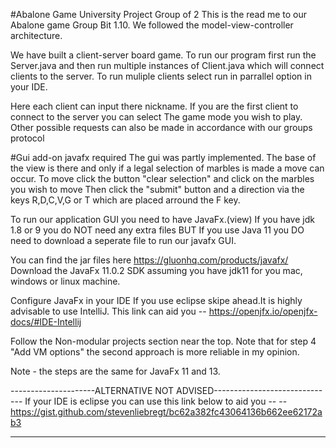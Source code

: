 #Abalone Game University Project Group of 2
This is the read me to our Abalone game Group Bit 1.10.
We followed the model-view-controller architecture.

We have built a client-server board game. 
To run our program first run the Server.java and then run multiple instances of Client.java which will connect clients to the server. 
To run muliple clients select run in parrallel option in your IDE.

Here each client can input there nickname.
If you are the first client to connect to the server you can select The game mode you wish to play. 
Other possible requests can also be made in accordance with our groups protocol


#Gui add-on javafx required 
The gui was partly implemented. The base of the view is there and only if a 
legal selection of marbles is made a move can occur.
To move click the button "clear selection" and click on the marbles you wish to move 
Then click the "submit" button and a direction via the keys R,D,C,V,G or T
which are placed arround the F key. 

To run our application GUI you need to have JavaFx.(view)
If you have jdk 1.8 or 9 you do NOT need any extra files 
BUT
If you use Java 11 you DO need to download a seperate file to run 
our javafx GUI.

You can find the jar files here https://gluonhq.com/products/javafx/
Download the JavaFx 11.0.2 SDK assuming you have jdk11 for 
you mac, windows or linux machine. 

Configure JavaFx in your IDE 
 If you use eclipse skipe ahead.It is highly advisable to use IntelliJ.
This link can aid you -- https://openjfx.io/openjfx-docs/#IDE-Intellij 

Follow the Non-modular projects section near the top.
Note that for step 4 "Add VM options" the second approach is more 
reliable in my opinion. 

Note - the steps are the same for JavaFx 11 and 13. 

---------------------ALTERNATIVE NOT ADVISED------------------------------
 If your IDE is eclipse you can use this link below
to aid you --
-- https://gist.github.com/stevenliebregt/bc62a382fc43064136b662ee62172ab3

------------------------------------------------------------------------










